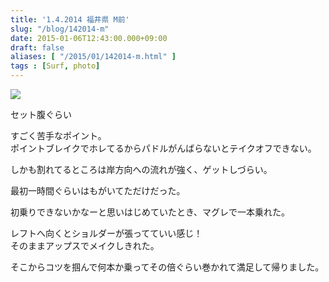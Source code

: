 ```yaml
---
title: '1.4.2014 福井県 M前'
slug: "/blog/142014-m"
date: 2015-01-06T12:43:00.000+09:00
draft: false
aliases: [ "/2015/01/142014-m.html" ]
tags : [Surf, photo]
---
```


  
![](http://68.media.tumblr.com/4d2ab4f1b1c293e02243ac668f7adcc9/tumblr_nhr794R0gf1rwrdpxo1_500.jpg)  

  
  
  

セット腹ぐらい

  
  

すごく苦手なポイント。  
ポイントブレイクでホレてるからパドルがんばらないとテイクオフできない。

  
  

しかも割れてるところは岸方向への流れが強く、ゲットしづらい。

  
  

最初一時間ぐらいはもがいてただけだった。

  
  

初乗りできないかなーと思いはじめていたとき、マグレで一本乗れた。

  
  

レフトへ向くとショルダーが張ってていい感じ！  
そのままアップスでメイクしきれた。

  
  

そこからコツを掴んで何本か乗ってその倍ぐらい巻かれて満足して帰りました。